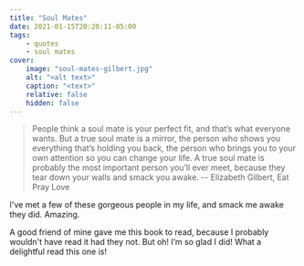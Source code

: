 ```yaml
---
title: "Soul Mates"
date: 2021-01-15T20:20:11-05:00
tags:
    - quotes
    - soul mates
cover:
    image: "soul-mates-gilbert.jpg"
    alt: "<alt text>"
    caption: "<text>"
    relative: false
    hidden: false
---
```


> People think a soul mate is your perfect fit, and that’s what everyone wants. But a true soul mate is a mirror, the person who shows you everything that’s holding you back, the person who brings you to your own attention so you can change your life. A true soul mate is probably the most important person you’ll ever meet, because they tear down your walls and smack you awake.
> -- Elizabeth Gilbert, Eat Pray Love

I've met a few of these gorgeous people in my life, and smack me awake they did. Amazing.

A good friend of mine gave me this book to read, because I probably wouldn't have read it had they not. But oh! I’m so glad I did! What a delightful read this one is!

